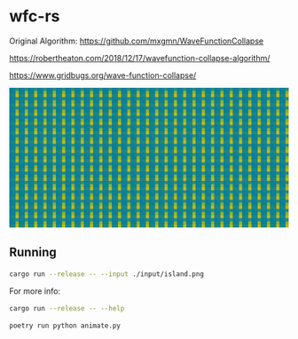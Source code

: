 # wfc-rs

Original Algorithm: <https://github.com/mxgmn/WaveFunctionCollapse>

<https://robertheaton.com/2018/12/17/wavefunction-collapse-algorithm/>

<https://www.gridbugs.org/wave-function-collapse/>

![animated collapse](./animated.gif)

## Running

```bash
cargo run --release -- --input ./input/island.png
```

For more info:

```bash
cargo run --release -- --help
```

```bash
poetry run python animate.py
```
